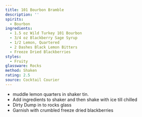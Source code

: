```yaml
---
title: 101 Bourbon Bramble
description: ''
spirits:
  - Bourbon
ingredients:
  - 1.5 oz Wild Turkey 101 Bourbon
  - 3/4 oz Blackberry Sage Syrup
  - 1/2 Lemon, Quartered
  - 2 Dashes Black Lemon Bitters
  - Freeze Dried Blackberries
styles:
  - Fruity
glassware: Rocks
method: Shaken
rating: 2.5
source: Cocktail Courier
---
```


- muddle lemon quarters in shaker tin.
- Add ingredients to shaker and then shake with ice till chilled
- Dirty Dump in to rocks glass
- Garnish with crumbled freeze dried blackberries
